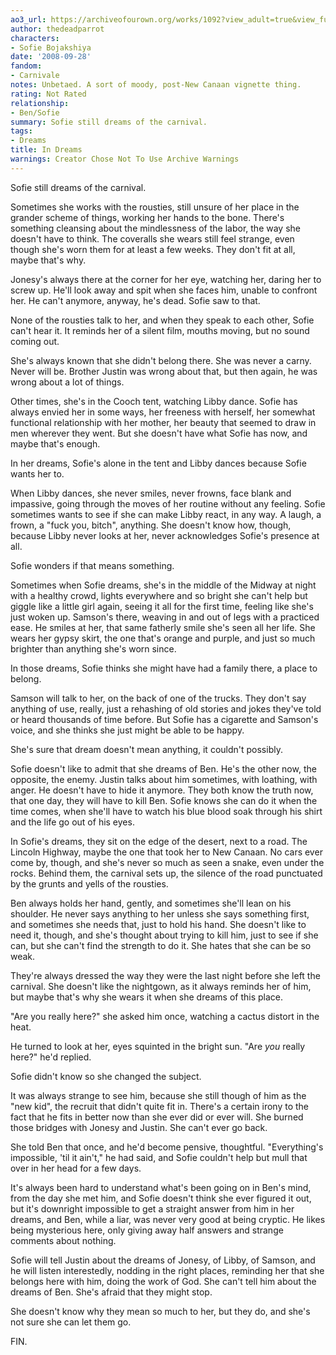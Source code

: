 ```yaml
---
ao3_url: https://archiveofourown.org/works/1092?view_adult=true&view_full_work=true
author: thedeadparrot
characters:
- Sofie Bojakshiya
date: '2008-09-28'
fandom:
- Carnivale
notes: Unbetaed. A sort of moody, post-New Canaan vignette thing.
rating: Not Rated
relationship:
- Ben/Sofie
summary: Sofie still dreams of the carnival.
tags:
- Dreams
title: In Dreams
warnings: Creator Chose Not To Use Archive Warnings
---
```


Sofie still dreams of the carnival.

Sometimes she works with the rousties, still unsure of her place in the grander scheme of things, working her hands to the bone. There's something cleansing about the mindlessness of the labor, the way she doesn't have to think. The coveralls she wears still feel strange, even though she's worn them for at least a few weeks. They don't fit at all, maybe that's why.

Jonesy's always there at the corner for her eye, watching her, daring her to screw up. He'll look away and spit when she faces him, unable to confront her. He can't anymore, anyway, he's dead. Sofie saw to that.

None of the rousties talk to her, and when they speak to each other, Sofie can't hear it. It reminds her of a silent film, mouths moving, but no sound coming out.

She's always known that she didn't belong there. She was never a carny. Never will be. Brother Justin was wrong about that, but then again, he was wrong about a lot of things.

Other times, she's in the Cooch tent, watching Libby dance. Sofie has always envied her in some ways, her freeness with herself, her somewhat functional relationship with her mother, her beauty that seemed to draw in men wherever they went. But she doesn't have what Sofie has now, and maybe that's enough.

In her dreams, Sofie's alone in the tent and Libby dances because Sofie wants her to.

When Libby dances, she never smiles, never frowns, face blank and impassive, going through the moves of her routine without any feeling. Sofie sometimes wants to see if she can make Libby react, in any way. A laugh, a frown, a "fuck you, bitch", anything. She doesn't know how, though, because Libby never looks at her, never acknowledges Sofie's presence at all.

Sofie wonders if that means something.

Sometimes when Sofie dreams, she's in the middle of the Midway at night with a healthy crowd, lights everywhere and so bright she can't help but giggle like a little girl again, seeing it all for the first time, feeling like she's just woken up. Samson's there, weaving in and out of legs with a practiced ease. He smiles at her, that same fatherly smile she's seen all her life. She wears her gypsy skirt, the one that's orange and purple, and just so much brighter than anything she's worn since.

In those dreams, Sofie thinks she might have had a family there, a place to belong.

Samson will talk to her, on the back of one of the trucks. They don't say anything of use, really, just a rehashing of old stories and jokes they've told or heard thousands of time before. But Sofie has a cigarette and Samson's voice, and she thinks she just might be able to be happy.

She's sure that dream doesn't mean anything, it couldn't possibly.

Sofie doesn't like to admit that she dreams of Ben. He's the other now, the opposite, the enemy. Justin talks about him sometimes, with loathing, with anger. He doesn't have to hide it anymore. They both know the truth now, that one day, they will have to kill Ben. Sofie knows she can do it when the time comes, when she'll have to watch his blue blood soak through his shirt and the life go out of his eyes.

In Sofie's dreams, they sit on the edge of the desert, next to a road. The Lincoln Highway, maybe the one that took her to New Canaan. No cars ever come by, though, and she's never so much as seen a snake, even under the rocks. Behind them, the carnival sets up, the silence of the road punctuated by the grunts and yells of the rousties.

Ben always holds her hand, gently, and sometimes she'll lean on his shoulder. He never says anything to her unless she says something first, and sometimes she needs that, just to hold his hand. She doesn't like to need it, though, and she's thought about trying to kill him, just to see if she can, but she can't find the strength to do it. She hates that she can be so weak.

They're always dressed the way they were the last night before she left the carnival. She doesn't like the nightgown, as it always reminds her of him, but maybe that's why she wears it when she dreams of this place.

"Are you really here?" she asked him once, watching a cactus distort in the heat.

He turned to look at her, eyes squinted in the bright sun. "Are *you* really here?" he'd replied.

Sofie didn't know so she changed the subject.

It was always strange to see him, because she still though of him as the "new kid", the recruit that didn't quite fit in. There's a certain irony to the fact that he fits in better now than she ever did or ever will. She burned those bridges with Jonesy and Justin. She can't ever go back.

She told Ben that once, and he'd become pensive, thoughtful. "Everything's impossible, 'til it ain't," he had said, and Sofie couldn't help but mull that over in her head for a few days.

It's always been hard to understand what's been going on in Ben's mind, from the day she met him, and Sofie doesn't think she ever figured it out, but it's downright impossible to get a straight answer from him in her dreams, and Ben, while a liar, was never very good at being cryptic. He likes being mysterious here, only giving away half answers and strange comments about nothing.

Sofie will tell Justin about the dreams of Jonesy, of Libby, of Samson, and he will listen interestedly, nodding in the right places, reminding her that she belongs here with him, doing the work of God. She can't tell him about the dreams of Ben. She's afraid that they might stop.

She doesn't know why they mean so much to her, but they do, and she's not sure she can let them go.

FIN.